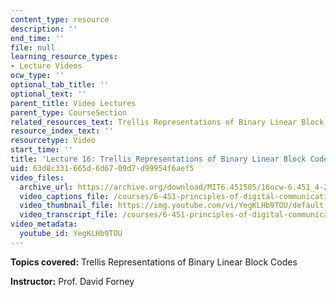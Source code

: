 ```yaml
---
content_type: resource
description: ''
end_time: ''
file: null
learning_resource_types:
- Lecture Videos
ocw_type: ''
optional_tab_title: ''
optional_text: ''
parent_title: Video Lectures
parent_type: CourseSection
related_resources_text: Trellis Representations of Binary Linear Block Codes ([PDF](/courses/6-451-principles-of-digital-communication-ii-spring-2005/resources/chap10))
resource_index_text: ''
resourcetype: Video
start_time: ''
title: 'Lecture 16: Trellis Representations of Binary Linear Block Codes'
uid: 63d8c331-665d-6d67-09d7-d99954f6aef5
video_files:
  archive_url: https://archive.org/download/MIT6.451S05/16ocw-6.451_4-261-06apr2005-220k.mp4
  video_captions_file: /courses/6-451-principles-of-digital-communication-ii-spring-2005/c5213bce9efe5cf1b2fbe74641f44625_YegKLHb9TOU.vtt
  video_thumbnail_file: https://img.youtube.com/vi/YegKLHb9TOU/default.jpg
  video_transcript_file: /courses/6-451-principles-of-digital-communication-ii-spring-2005/178193a41c4ca1a94a8a14d5071bb71e_YegKLHb9TOU.pdf
video_metadata:
  youtube_id: YegKLHb9TOU
---
```


**Topics covered:** Trellis Representations of Binary Linear Block Codes

**Instructor:** Prof. David Forney

